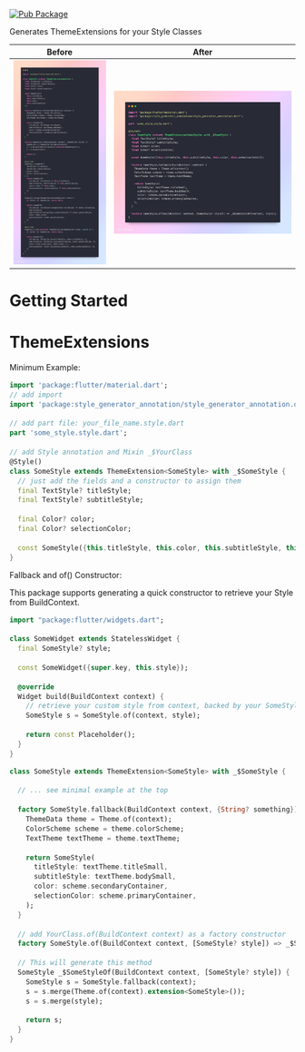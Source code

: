 [![Pub Package](https://img.shields.io/pub/v/style_generator)](https://pub.dev/packages/style_generator)

Generates ThemeExtensions for your Style Classes

| Before                                                                               | After                                                                              |
| ------------------------------------------------------------------------------------ |------------------------------------------------------------------------------------|
| ![before](https://github.com/YukiAttano/style_generator/blob/main/assets/before.png) | ![after](https://github.com/YukiAttano/style_generator/blob/main/assets/after.png) |

# Getting Started



# ThemeExtensions

Minimum Example:
```dart
import 'package:flutter/material.dart';
// add import
import 'package:style_generator_annotation/style_generator_annotation.dart';

// add part file: your_file_name.style.dart
part 'some_style.style.dart';

// add Style annotation and Mixin _$YourClass
@Style()
class SomeStyle extends ThemeExtension<SomeStyle> with _$SomeStyle {
  // just add the fields and a constructor to assign them
  final TextStyle? titleStyle;
  final TextStyle? subtitleStyle;

  final Color? color;
  final Color? selectionColor;

  const SomeStyle({this.titleStyle, this.color, this.subtitleStyle, this.selectionColor});
}
```

Fallback and of() Constructor:

This package supports generating a quick constructor to retrieve your Style from BuildContext.

```dart
import "package:flutter/widgets.dart";

class SomeWidget extends StatelessWidget {
  final SomeStyle? style;

  const SomeWidget({super.key, this.style});

  @override
  Widget build(BuildContext context) {
    // retrieve your custom style from context, backed by your SomeStyle.fallback() design.
    SomeStyle s = SomeStyle.of(context, style);

    return const Placeholder();
  }
}
```

```dart
class SomeStyle extends ThemeExtension<SomeStyle> with _$SomeStyle {
  
  // ... see minimal example at the top
  
  factory SomeStyle.fallback(BuildContext context, {String? something}) {
    ThemeData theme = Theme.of(context);
    ColorScheme scheme = theme.colorScheme;
    TextTheme textTheme = theme.textTheme;

    return SomeStyle(
      titleStyle: textTheme.titleSmall,
      subtitleStyle: textTheme.bodySmall,
      color: scheme.secondaryContainer,
      selectionColor: scheme.primaryContainer,
    );
  }

  // add YourClass.of(BuildContext context) as a factory constructor
  factory SomeStyle.of(BuildContext context, [SomeStyle? style]) => _$SomeStyleOf(context, style);

  // This will generate this method
  SomeStyle _$SomeStyleOf(BuildContext context, [SomeStyle? style]) {
    SomeStyle s = SomeStyle.fallback(context);
    s = s.merge(Theme.of(context).extension<SomeStyle>());
    s = s.merge(style);

    return s;
  }
}
```